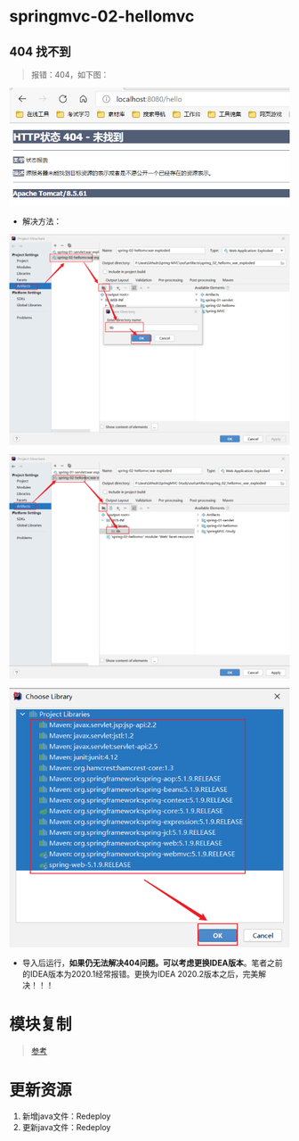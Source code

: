 # springmvc-02-hellomvc

## 404 找不到

> 报错：404，如下图：

![1613721369407](.\img\day02\06.png)

- 解决方法：

![1613723445654](.\img\day02\07.png)

![1613729350323](.\img\day02\08.png)

![1613729370646](.\img\day02\09.png)

- 导入后运行，**如果仍无法解决404问题。可以考虑更换IDEA版本**。笔者之前的IDEA版本为2020.1经常报错。更换为IDEA 2020.2版本之后，完美解决！！！

# 模块复制
> [参考](https://blog.csdn.net/a755199443/article/details/93325908)

# 更新资源
1. 新增java文件：Redeploy
2. 更新java文件：Redeploy